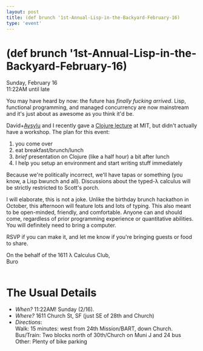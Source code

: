 ```yaml
---
layout: post
title: (def brunch '1st-Annual-Lisp-in-the-Backyard-February-16)
type: 'event'
---
```


# (def brunch '1st-Annual-Lisp-in-the-Backyard-February-16) <br>

Sunday, February 16<br>
11:22AM until late <br>

You may have heard by now: the future has _finally fucking arrived_. Lisp,
functional programming, and managed concurrency are now mainstream and it's
just about as awesome as you think it'd be.

David+[Aysylu](http://aysy.lu/) and I recently gave a
[Clojure lecture](http://flausenhaus.org/lambda/) at MIT, but didn't actually
have a workshop. The plan for this event:

1. you come over <br>
2. eat breakfast/brunch/lunch <br>
3. *brief* presentation on Clojure (like a half hour) a bit after lunch <br>
4. I help you setup an environment and start writing stuff immediately <br>

Because we're politically incorrect, we'll have tapas or something (you know, a
Lisp bwunch and all). Discussions about the typed-λ calculus will be strictly
restricted to Scott's porch.

I will elaborate, this is not a joke. Unlike the birthday brunch hackathon in
October, this afternoon will feature lots and lots of typing. This also meant
to be open-minded, friendly, and comfortable. Anyone can and should come,
regardless of prior programming experience or quantitative abilities. You will
definitely need to bring a computer.

RSVP if you can make it, and let me know if you're bringing guests or food to
share.

On the behalf of the 1611 λ Calculus Club,<br>
Buro
<br>
<br>
# The Usual Details
- *When?* 11:22AM! Sunday (2/16).
- *Where?* 1611 Church St, SF (just SE of 28th and Church)
- *Directions*:<br>
  Walk: 15 minutes: west from 24th Mission/BART, down Church. <br>
  Bus/Train: Two blocks north of 30th/Church on Muni J and 24 bus <br>
  Other: Plenty of bike parking <br>
